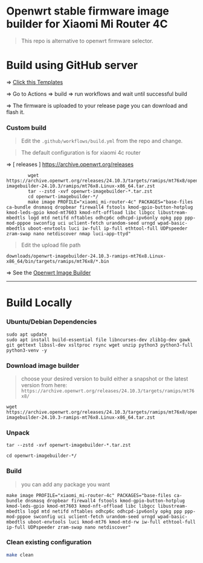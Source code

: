 # Openwrt stable firmware image builder for Xiaomi Mi Router 4C
> This repo is alternative to openwrt firmware selector.

# Build using GitHub server
=> [Click this Templates](https://github.com/xiv3r/Xiaomi-Router-4C-OpenWRT-Image-Builder/generate)

=> Go to Actions => build => run workflows and wait until successful build 

=> The firmware is uploaded to your release page you can download and flash it.

### Custom build
> Edit the `.github/workflows/build.yml` from the repo and change.

> The default configuration is for xiaomi 4c router

=> [ releases ] https://archive.openwrt.org/releases
```
        wget https://archive.openwrt.org/releases/24.10.3/targets/ramips/mt76x8/openwrt-imagebuilder-24.10.3/ramips/mt76x8.Linux-x86_64.tar.zst
        tar --zstd -xvf openwrt-imagebuilder-*.tar.zst
        cd openwrt-imagebuilder-*/
        make image PROFILE="xiaomi_mi-router-4c" PACKAGES="base-files ca-bundle dnsmasq dropbear firewall4 fstools kmod-gpio-button-hotplug kmod-leds-gpio kmod-mt7603 kmod-nft-offload libc libgcc libustream-mbedtls logd mtd netifd nftables odhcp6c odhcpd-ipv6only opkg ppp ppp-mod-pppoe swconfig uci uclient-fetch urandom-seed urngd wpad-basic-mbedtls uboot-envtools luci iw-full ip-full ethtool-full UDPspeeder zram-swap nano netdiscover nmap luci-app-ttyd"
```
> Edit the upload file path 
```
downloads/openwrt-imagebuilder-24.10.3-ramips-mt76x8.Linux-x86_64/bin/targets/ramips/mt76x8/*.bin
```
=> See the [Openwrt Image Builder](https://openwrt.org/docs/guide-user/additional-software/imagebuilder)


---------------
# Build Locally 
### Ubuntu/Debian Dependencies 
```
sudo apt update
sudo apt install build-essential file libncurses-dev zlib1g-dev gawk git gettext libssl-dev xsltproc rsync wget unzip python3 python3-full python3-venv -y
```
### Download image builder
> choose your desired version to build either a snapshot or the latest version from here: `https://archive.openwrt.org/releases/24.10.3/targets/ramips/mt76x8/`
```
wget https://archive.openwrt.org/releases/24.10.3/targets/ramips/mt76x8/openwrt-imagebuilder-24.10.3-ramips-mt76x8.Linux-x86_64.tar.zst
```
### Unpack
```
tar --zstd -xvf openwrt-imagebuilder-*.tar.zst
```
```
cd openwrt-imagebuilder-*/
```     
### Build
> you can add any package you want
```
make image PROFILE="xiaomi_mi-router-4c" PACKAGES="base-files ca-bundle dnsmasq dropbear firewall4 fstools kmod-gpio-button-hotplug kmod-leds-gpio kmod-mt7603 kmod-nft-offload libc libgcc libustream-mbedtls logd mtd netifd nftables odhcp6c odhcpd-ipv6only opkg ppp ppp-mod-pppoe swconfig uci uclient-fetch urandom-seed urngd wpad-basic-mbedtls uboot-envtools luci kmod-mt76 kmod-mtd-rw iw-full ethtool-full ip-full UDPspeeder zram-swap nano netdiscover"
```
### Clean existing configuration
```sh
make clean
```
